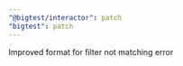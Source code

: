 ```yaml
---
"@bigtest/interactor": patch
"bigtest": patch
---
```


Improved format for filter not matching error
